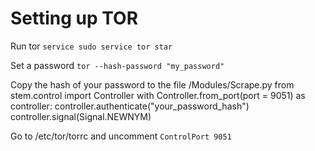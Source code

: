 # Setting up TOR
Run tor `service sudo service tor star`

Set a password `tor --hash-password "my_password"`

Copy the hash of your password to the file /Modules/Scrape.py from stem.control import Controller with Controller.from_port(port = 9051) as controller: controller.authenticate("your_password_hash") controller.signal(Signal.NEWNYM)

Go to /etc/tor/torrc and uncomment `ControlPort 9051`